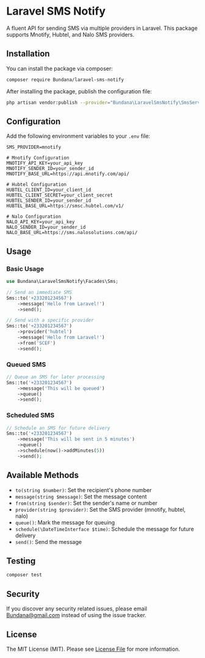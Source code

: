 # Laravel SMS Notify

A fluent API for sending SMS via multiple providers in Laravel. This package supports Mnotify, Hubtel, and Nalo SMS providers.

## Installation

You can install the package via composer:

```bash
composer require Bundana/laravel-sms-notify
```

After installing the package, publish the configuration file:

```bash
php artisan vendor:publish --provider="Bundana\LaravelSmsNotify\SmsServiceProvider" --tag="config"
```

## Configuration

Add the following environment variables to your `.env` file:

```env
SMS_PROVIDER=mnotify

# Mnotify Configuration
MNOTIFY_API_KEY=your_api_key
MNOTIFY_SENDER_ID=your_sender_id
MNOTIFY_BASE_URL=https://api.mnotify.com/api/

# Hubtel Configuration
HUBTEL_CLIENT_ID=your_client_id
HUBTEL_CLIENT_SECRET=your_client_secret
HUBTEL_SENDER_ID=your_sender_id
HUBTEL_BASE_URL=https://smsc.hubtel.com/v1/

# Nalo Configuration
NALO_API_KEY=your_api_key
NALO_SENDER_ID=your_sender_id
NALO_BASE_URL=https://sms.nalosolutions.com/api/
```

## Usage

### Basic Usage

```php
use Bundana\LaravelSmsNotify\Facades\Sms;

// Send an immediate SMS
Sms::to('+233201234567')
    ->message('Hello from Laravel!')
    ->send();

// Send with a specific provider
Sms::to('+233201234567')
    ->provider('hubtel')
    ->message('Hello from Laravel!')
    ->from('SCEF')
    ->send();
```

### Queued SMS

```php
// Queue an SMS for later processing
Sms::to('+233201234567')
    ->message('This will be queued')
    ->queue()
    ->send();
```

### Scheduled SMS

```php
// Schedule an SMS for future delivery
Sms::to('+233201234567')
    ->message('This will be sent in 5 minutes')
    ->queue()
    ->schedule(now()->addMinutes(5))
    ->send();
```

## Available Methods

-   `to(string $number)`: Set the recipient's phone number
-   `message(string $message)`: Set the message content
-   `from(string $sender)`: Set the sender's name or number
-   `provider(string $provider)`: Set the SMS provider (mnotify, hubtel, nalo)
-   `queue()`: Mark the message for queuing
-   `schedule(\DateTimeInterface $time)`: Schedule the message for future delivery
-   `send()`: Send the message

## Testing

```bash
composer test
```

## Security

If you discover any security related issues, please email Bundana@gmail.com instead of using the issue tracker.

## License

The MIT License (MIT). Please see [License File](LICENSE.md) for more information.
